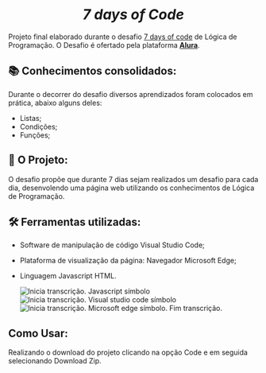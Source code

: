 <h1 align = "center"> <em> <strong> 7 days of Code </strong> </em> </h1>

Projeto final elaborado durante o desafio [7 days of code](https://7daysofcode.io/matricula/logica-programacao) de Lógica de Programação.
O Desafio é ofertado pela plataforma **[Alura](https://www.alura.com.br/)**.

## 📚 Conhecimentos consolidados:
Durante o decorrer do desafio diversos aprendizados foram colocados em prática, abaixo alguns deles:

  - Listas;
  - Condições;
  - Funções; 
  

## 🍃 O Projeto: 
O desafio propõe que durante 7 dias sejam realizados um desafio para cada dia, desenvolendo uma página web utilizando os conhecimentos de Lógica de Programação.


## 🛠️ Ferramentas utilizadas:

- Software de manipulação de código Visual Studio Code;
- Plataforma de visualização da página: Navegador Microsoft Edge;
- Linguagem Javascript HTML.


  <img align="center" alt= "Inicia transcrição. Javascript símbolo" src="https://img.shields.io/badge/javascript-%23323330.svg?style=for-the-badge&logo=javascript&logoColor=%23F7DF1E">
  <img align="center" alt= "Inicia transcrição. Visual studio code símbolo" src="https://img.shields.io/badge/Visual_Studio-5C2D91?style=for-the-badge&logo=visual%20studio&logoColor=white">
  <img  align="center" alt= "Inicia transcrição. Microsoft edge símbolo. Fim transcrição." src="https://img.shields.io/badge/Microsoft_Edge-0078D7?style=for-the-badge&logo=Microsoft-edge&logoColor=white">

  
## Como Usar:

Realizando o download do projeto clicando na opção Code e em seguida selecionando Download Zip.
